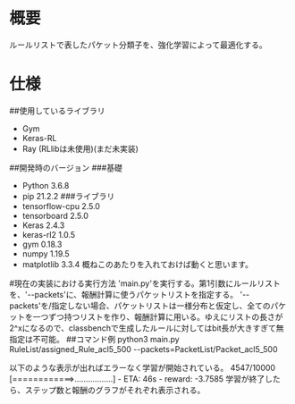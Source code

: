 # 概要
ルールリストで表したパケット分類子を、強化学習によって最適化する。

# 仕様
##使用しているライブラリ
- Gym
- Keras-RL
- Ray (RLlibは未使用)(まだ未実装)

##開発時のバージョン
###基礎
- Python 3.6.8
- pip 21.2.2
###ライブラリ
- tensorflow-cpu 2.5.0
- tensorboard 2.5.0
- Keras 2.4.3
- keras-rl2 1.0.5
- gym 0.18.3
- numpy 1.19.5
- matplotlib 3.3.4
概ねこのあたりを入れておけば動くと思います。

#現在の実装における実行方法
'main.py'を実行する。第1引数にルールリストを、'--packets'に、報酬計算に使うパケットリストを指定する。
'--packets'を/指定しない場合、パケットリストは一様分布と仮定し、全てのパケットを一つずつ持つリストを作り、報酬計算に用いる。ゆえにリストの長さが2^xになるので、classbenchで生成したルールに対してはbit長が大きすぎて無指定は不可能。
##コマンド例
	python3 main.py RuleList/assigned_Rule_acl5_500 --packets=PacketList/Packet_acl5_500

以下のような表示が出ればエラーなく学習が開始されている。
	 4547/10000 [============>.................] - ETA: 46s - reward: -3.7585
学習が終了したら、ステップ数と報酬のグラフがそれぞれ表示される。